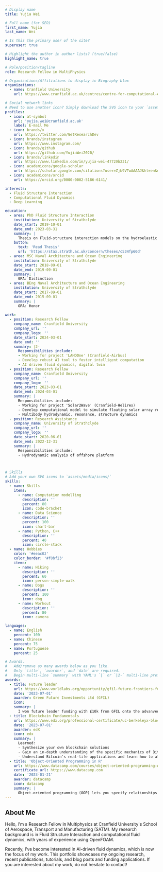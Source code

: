 ```yaml
---
# Display name
title: Yujia Wei

# Full name (for SEO)
first_name: Yujia
last_name: Wei

# Is this the primary user of the site?
superuser: true

# Highlight the author in author lists? (true/false)
highlight_name: true

# Role/position/tagline
role: Research Fellow in MultiPhysics

# Organizations/Affiliations to display in Biography blox
organizations:
  - name: Cranfield University
    url: https://www.cranfield.ac.uk/centres/centre-for-computational-engineering-sciences/

# Social network links
# Need to use another icon? Simply download the SVG icon to your `assets/media/icons/` folder.
profiles:
  - icon: at-symbol
    url: 'yujia.wei@cranfield.ac.uk'
    label: E-mail Me
  - icon: brands/x
    url: https://twitter.com/GetResearchDev
  - icon: brands/instagram
    url: https://www.instagram.com/
  - icon: brands/github
    url: https://github.com/YujiaWei2020/
  - icon: brands/linkedin
    url: https://www.linkedin.com/in/yujia-wei-47720b231/
  - icon: academicons/google-scholar
    url: https://scholar.google.com/citations?user=Zjb9VTwAAAAJ&hl=en&oi=sra/
  - icon: academicons/orcid
    url: https://orcid.org/0000-0002-5186-6141/

interests:
  - Fluid Structure Interaction
  - Computational Fluid Dynamics
  - Deep Learning

education:
  - area: PhD Fluid Structure Interaction
    institution: University of Strathclyde
    date_start: 2019-10-01
    date_end: 2023-03-31
    summary: |
      Thesis on Fluid-structure interaction models on the hydroelastic analysis of containerships in waves. Presented papers at OMAE19 conference, being published in Marine Structures and Ocean Engineering.
    button:
      text: 'Read Thesis'
      url: 'https://stax.strath.ac.uk/concern/theses/c534fp60d'
  - area: MSC Naval Architecture and Ocean Engineering
    institution: University of Strathclyde
    date_start: 2018-09-01
    date_end: 2019-09-01
    summary: |
      GPA: Distinction
  - area: BEng Naval Architecture and Ocean Engineering
    institution: University of Strathclyde
    date_start: 2017-09-01
    date_end: 2015-09-01
    summary: |
      GPA: Honor
      
work:
  - position: Research Fellow
    company_name: Cranfield University
    company_url: ''
    company_logo: ''
    date_start: 2024-03-01
    date_end: ''
    summary: |2-
      Responsibilities include:
      - Working for project 'LANDOne' (Cranfield-Airbus)
      - Develop robust AI tool to foster intelligent computation
      - AI driven fluid dynamics, digital twin
  - position: Research Fellow
    company_name: Cranfield University
    company_url: ''
    company_logo: ''
    date_start: 2023-03-01
    date_end: 2024-03-01
    summary: |
      Responsibilities include:
      - Working for project 'Solar2Wave' (Cranfield-Helirex)
      - Develop computational model to simulate floating solar array relocation to offshore sites
      - Multibody hydrodynamic, resonance, structure dynamics
  - position: Research Assistance
    company_name: University of Strathclyde
    company_url: ''
    company_logo: ''
    date_start: 2020-06-01
    date_end: 2022-12-31
    summary: |
      Responsibilities include:
      - Hydrodynamic analysis of offshore platform



# Skills
# Add your own SVG icons to `assets/media/icons/`
skills:
  - name: Skills
    items:
      - name: Computation modelling
        description: ''
        percent: 80
        icon: code-bracket
      - name: Data Science
        description: ''
        percent: 100
        icon: chart-bar
      - name: Python, C++
        description: ''
        percent: 40
        icon: circle-stack
  - name: Hobbies
    color: '#eeac02'
    color_border: '#f0bf23'
    items:
      - name: Hiking
        description: ''
        percent: 60
        icon: person-simple-walk
      - name: Dogs
        description: ''
        percent: 100
        icon: dog
      - name: Workout
        description: ''
        percent: 80
        icon: camera

languages:
  - name: English
    percent: 100
  - name: Chinese
    percent: 75
  - name: Portuguese
    percent: 25

# Awards.
#   Add/remove as many awards below as you like.
#   Only `title`, `awarder`, and `date` are required.
#   Begin multi-line `summary` with YAML's `|` or `|2-` multi-line prefix and indent 2 spaces below.
awards:
  - title: Future leader 
    url: https://www.worldlabs.org/opportunity/gfil-future-frontiers-fund-fff-q1-2023
    date: '2023-07-01'
    awarder: Green Future Investments Ltd (GFIL)
    icon: 
    summary: |
      I won future leader funding with £10k from GFIL onto the advanved design of offshore renewable systems.
  - title: Blockchain Fundamentals
    url: https://www.edx.org/professional-certificate/uc-berkeleyx-blockchain-fundamentals
    date: '2023-07-01'
    awarder: edX
    icon: edx
    summary: |
      Learned:
      - Synthesize your own blockchain solutions
      - Gain an in-depth understanding of the specific mechanics of Bitcoin
      - Understand Bitcoin’s real-life applications and learn how to attack and destroy Bitcoin, Ethereum, smart contracts and Dapps, and alternatives to Bitcoin’s Proof-of-Work consensus algorithm
  - title: 'Object-Oriented Programming in R'
    url: https://www.datacamp.com/courses/object-oriented-programming-with-s3-and-r6-in-r
    certificate_url: https://www.datacamp.com
    date: '2023-01-21'
    awarder: datacamp
    icon: datacamp
    summary: |
      Object-oriented programming (OOP) lets you specify relationships between functions and the objects that they can act on, helping you manage complexity in your code. This is an intermediate level course, providing an introduction to OOP, using the S3 and R6 systems. S3 is a great day-to-day R programming tool that simplifies some of the functions that you write. R6 is especially useful for industry-specific analyses, working with web APIs, and building GUIs.
---
```


## About Me

Hello, I'm a Research Fellow in Multiphysics at Cranfield University's School of Aerospace, Transport and Manufacturing (SATM). My research background is in Fluid Structure Interaction and computational fluid dynamics, with years of experience using OpenFOAM. 

Recently, I've become interested in AI-driven fluid dynamics, which is now the focus of my work. This portfolio showcases my ongoing research, recent publications, tutorials, and blog posts and funding applications. If you are interested about my work, do not hesitate to contact!


